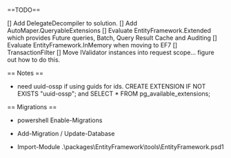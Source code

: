 ﻿==TODO==

[] Add DelegateDecompiler to solution.
[] Add AutoMaper.QueryableExtensions
[] Evaluate EntityFramework.Extended which provides Future queries, Batch, Query Result Cache and Auditing
[] Evaluate EntityFramework.InMemory when moving to EF7
[] TransactionFilter
[] Move IValidator instances into request scope...   figure out how to do this.


== Notes ==

* need uuid-ossp if using guids for ids.
	CREATE EXTENSION IF NOT EXISTS "uuid-ossp";
	and SELECT * FROM pg_available_extensions;


== Migrations ==

* powershell Enable-Migrations
* Add-Migration / Update-Database

* Import-Module .\packages\EntityFramework\tools\EntityFramework.psd1


